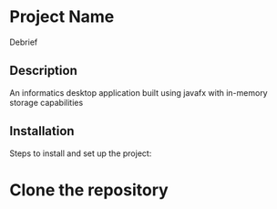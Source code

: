 # Project Name
Debrief
## Description
An informatics desktop application built using javafx with in-memory storage capabilities

## Installation
Steps to install and set up the project:

# Clone the repository
